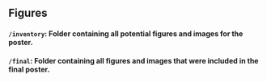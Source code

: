 ## Figures
#### `/inventory`: Folder containing all potential figures and images for the poster.
#### `/final`: Folder containing all figures and images that were included in the final poster.
